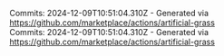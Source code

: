Commits: 2024-12-09T10:51:04.310Z - Generated via https://github.com/marketplace/actions/artificial-grass
<br>
Commits: 2024-12-09T10:51:04.310Z - Generated via https://github.com/marketplace/actions/artificial-grass
<br>
